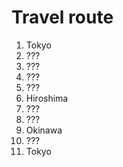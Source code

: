 # Travel route

1. Tokyo
2. ???
3. ???
4. ???
5. ???
6. Hiroshima
7. ???
8. ???
9. Okinawa
10. ???
11. Tokyo
